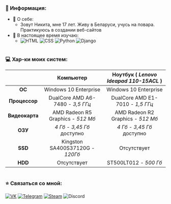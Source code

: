 ### 📃 Информация:
- 🎲 О себе:
    - Зовут Никита, мне 17 лет. Живу в Беларуси, учусь на повара. Практикуюсь в создании веб-сайтов
- 🌱 В настоящее время изучаю:
    - ![HTML](https://img.shields.io/badge/-HTML-E34F26?style=for-the-badge&logo=html5&logoColor=FFF) ![CSS](https://img.shields.io/badge/-Css-1572B6?style=for-the-badge&logo=CSS3&logoColor=FFF) ![Python](https://img.shields.io/badge/-Python-3776AB?style=for-the-badge&logo=Python&logoColor=FFF) ![Django](https://img.shields.io/badge/-Django-092E20?style=for-the-badge&logo=Django&logoColor=fff)
#
### 💻 Хар-ки моих систем:
|| **Компьютер** | **Ноутбук ( *Lenovo Ideapad 110-15ACL* )** |
|:-:|:-:|:-:|
| **ОС** | Windows 10 Enterprise | Windows 10 Enterprise |
| **Процессор** | DualCore AMD A6-7480 - *3,5 ГГц* | DualCore AMD E1-7010 - *1,5 ГГц* |
| **Видеокарта** | AMD Radeon R5 Graphics - *512 Мб* | AMD Radeon R2 Graphics - *512 Мб* |
| **ОЗУ** | *4 Гб* - *3,45 Гб* доступно | *4 Гб* - *3,45 Гб* доступно |
| **SSD** | Kingston SA400S37120G - *120Гб* | Отсутствует |
| **HDD** | Отсутствует | ST500LT012 - *500 Гб* |
#
### ⭐ Связаться со мной:
[![VK](https://img.shields.io/badge/-VK-4680C2?style=for-the-badge&logo=VK&logoColor=FFF)](https://vk.com/mohovoy2003) [![Telegram](https://img.shields.io/badge/-Telegram-2CA5E0?style=for-the-badge&logo=Telegram)](https://t.me/mohovoy) [![Steam](https://img.shields.io/badge/-Steam-090909?style=for-the-badge&logo=steam&logoColor=fff)](https://steamcommunity.com/id/mohovoy/) ![Discord](https://img.shields.io/badge/-mohovoy%232611-7289DA?style=for-the-badge&logo=Discord&logoColor=fff)
